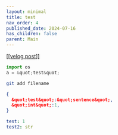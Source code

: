 ```yaml
---
layout: minimal
title: test
nav_order: 4
published_date: 2024-07-16
has_children: false
parent: Main
---
```


<a href='https://velog.io/@s2jin/test'>[[velog post]]</a>


```python
import os
a = &quot;test&quot;
```


```bash
git add filename
```


```json
{
  &quot;test&quot;:&quot;sentence&quot;,
  &quot;int&quot;:1,
}
```


```yaml
test: 1
test2: str
```

